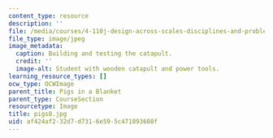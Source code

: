 ```yaml
---
content_type: resource
description: ''
file: /media/courses/4-110j-design-across-scales-disciplines-and-problem-contexts-spring-2013/af424af232d7d7316e595c471893608f_pigs8.jpg
file_type: image/jpeg
image_metadata:
  caption: Building and testing the catapult.
  credit: ''
  image-alt: Student with wooden catapult and power tools.
learning_resource_types: []
ocw_type: OCWImage
parent_title: Pigs in a Blanket
parent_type: CourseSection
resourcetype: Image
title: pigs8.jpg
uid: af424af2-32d7-d731-6e59-5c471893608f
---
```


